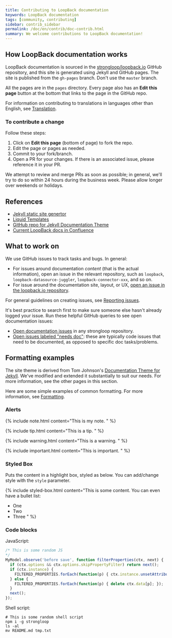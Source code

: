 ```yaml
---
title: Contributing to LoopBack documentation
keywords: LoopBack documentation
tags: [community, contributing]
sidebar: contrib_sidebar
permalink: /doc/en/contrib/doc-contrib.html
summary: We welcome contributions to LoopBack documentation!
---
```


## How LoopBack documentation works

LoopBack documentation is sourced in the [strongloop/loopback.io](https://github.com/strongloop/loopback.io/)
GitHub repository, and this site is generated using Jekyll and GitHub pages.  The site is published from the `gh-pages` branch.  Don't use the `master` branch.

All the pages are in the `pages` directory.  Every page also has an **Edit this page** button at the bottom
that links to the page in the GitHub repo.  

For information on contributing to translations in languages other than English, see [Translation](translation.html).

### To contribute a change

Follow these steps:

1. Click on **Edit this page** (bottom of page) to fork the repo.
1. Edit the page or pages as needed.
1. Commit to your fork/branch.
1. Open a PR for your changes.  If there is an associated issue, please reference it in your PR.

We attempt to review and merge PRs as soon as possible; in general, we'll try to do so within 24 hours during the business week.  Please allow longer over weekends or holidays.

## References

- [Jekyll static site genertor](https://jekyllrb.com/)
- [Liquid Templates](https://shopify.github.io/liquid/)
- [GitHub repo for Jekyll Documentation Theme](https://github.com/tomjohnson1492/documentation-theme-jekyll)
- [Current LoopBack docs in Confluence](http://docs.strongloop.com)

## What to work on

We use GitHub issues to track tasks and bugs.  In general:

- For issues around documentation _content_ (that is the actual information), open an issue in the relevant repository, such as `loopback`, `loopback-datasource-juggler`, `loopback-connector-xxx`, and so on.
- For issue around the documentation site, layout, or UX, [open an issue in the loopback.io repository](https://github.com/strongloop/loopback.io/issues/new).

For general guidelines on creating issues, see [Reporting issues](Reporting-issues.html).

It's best practice to search first to make sure someone else hasn't already logged your issue.
Run these helpful GitHub queries to see open documentation issues:

- [Open documentation issues](https://github.com/issues?utf8=%E2%9C%93&q=is%3Aopen+is%3Aissue+label%3Adoc+org%3Astrongloop+) in any strongloop repository.
- [Open issues labeled "needs doc"](https://github.com/issues?utf8=%E2%9C%93&q=is%3Aopen+is%3Aissue+label%3Aneeds-doc+org%3Astrongloop+):  these are typically code issues that need to be documented, as opposed to specific doc tasks/problems.

## Formatting examples

The site theme is derived from
Tom Johnson's [Documentation Theme for Jekyll](http://idratherbewriting.com/documentation-theme-jekyll/).
We've modified and extended it substantially to suit our needs.  For more information, see the
other pages in this section.

Here are some simple examples of common formatting.  For more information, see [Formatting](formatting.html).

### Alerts

{% include note.html content="This is my note.
" %}

{% include tip.html content="This is a tip.
" %}

{% include warning.html content="This is a warning.
" %}

{% include important.html content="This is important.
" %}

### Styled Box

Puts the content in a highlight box, styled as below.  You can add/change style
with the `style` parameter.

{% include styled-box.html content="This is some content.  You can even have a bullet list:

- One
- Two
- Three
" %}

### Code blocks

JavaScript:

```javascript
/* This is some random JS
*/
MyModel.observe('before save', function filterProperties(ctx, next) {
  if (ctx.options && ctx.options.skipPropertyFilter) return next();
  if (ctx.instance) {
    FILTERED_PROPERTIES.forEach(function(p) { ctx.instance.unsetAttribute(p); });
  } else {
    FILTERED_PROPERTIES.forEach(function(p) { delete ctx.data[p]; });
  }
  next();
});
```

Shell script:

```shell
# This is some random shell script
npm i -g strongloop
ls -al
mv README.md tmp.txt
```
